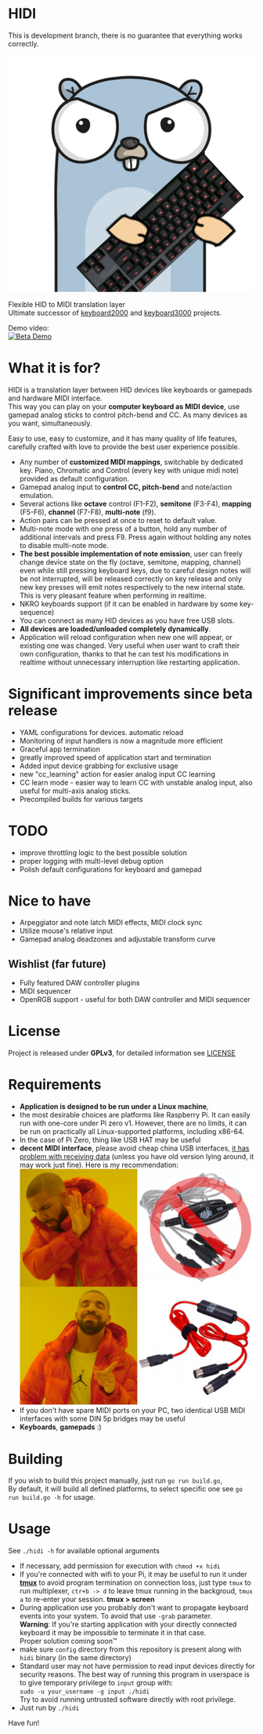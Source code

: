 # HIDI

This is development branch, there is no guarantee that everything works correctly.

![HIDI logo](./docs/hidi-logo-small.png)

Flexible HID to MIDI translation layer  
Ultimate successor of [keyboard2000](https://github.com/gethiox/keyboard2000)
and [keyboard3000](https://github.com/gethiox/keyboard3000) projects.

Demo video:  
[![Beta Demo](./docs/hidi-demo-thumbnail.png)](https://www.youtube.com/watch?v=luA-u8MfgAs)

# What it is for?
HIDI is a translation layer between HID devices like keyboards or gamepads and hardware MIDI interface.  
This way you can play on your **computer keyboard as MIDI device**, use gamepad analog sticks to control
pitch-bend and CC. As many devices as you want, simultaneously.

Easy to use, easy to customize, and it has many quality of life features, carefully crafted with love to provide
the best user experience possible.

- Any number of **customized MIDI mappings**, switchable by dedicated key.
  Piano, Chromatic and Control (every key with unique midi note) provided as default configuration.
- Gamepad analog input to **control CC, pitch-bend** and note/action emulation.
- Several actions like **octave** control (F1-F2), **semitone** (F3-F4), **mapping** (F5-F6), **channel** (F7-F8),
  **multi-note** (f9).
- Action pairs can be pressed at once to reset to default value.
- Multi-note mode with one press of a button, hold any number of additional intervals and press F9.
  Press again without holding any notes to disable multi-note mode.
- **The best possible implementation of note emission**, user can freely change device state on the fly 
  (octave, semitone, mapping, channel) even while still pressing keyboard keys, due to careful design
  notes will be not interrupted, will be released correctly on key release and only new key presses will emit
  notes respectively to the new internal state. This is very pleasant feature when performing in realtime. 
- NKRO keyboards support (if it can be enabled in hardware by some key-sequence)
- You can connect as many HID devices as you have free USB slots. 
- **All devices are loaded/unloaded completely dynamically**.
- Application will reload configuration when new one will appear, or existing one was changed.
  Very useful when user want to craft their own configuration, thanks to that he can test his modifications
  in realtime without unnecessary interruption like restarting application. 

# Significant improvements since beta release
- YAML configurations for devices. automatic reload
- Monitoring of input handlers is now a magnitude more efficient
- Graceful app termination
- greatly improved speed of application start and termination
- Added input device grabbing for exclusive usage
- new "cc_learning" action for easier analog input CC learning
- CC learn mode - easier way to learn CC with unstable analog input, also useful for multi-axis analog sticks.  
- Precompiled builds for various targets

# TODO
- improve throttling logic to the best possible solution
- proper logging with multi-level debug option
- Polish default configurations for keyboard and gamepad

# Nice to have
- Arpeggiator and note latch MIDI effects, MIDI clock sync
- Utilize mouse's relative input
- Gamepad analog deadzones and adjustable transform curve

## Wishlist (far future)
- Fully featured DAW controller plugins
- MIDI sequencer
- OpenRGB support - useful for both DAW controller and MIDI sequencer

# License
Project is released under **GPLv3**, for detailed information see [LICENSE](./LICENSE)

# Requirements
- **Application is designed to be run under a Linux machine**, 
- the most desirable choices are platforms like Raspberry Pi. It can easily run with one-core under Pi zero v1.
  However, there are no limits, it can be run on practically all Linux-supported platforms, including x86-64.
- In the case of Pi Zero, thing like USB HAT may be useful
- **decent MIDI interface**, please avoid cheap china USB interfaces, [it has problem with receiving data](http://www.arvydas.co.uk/2013/07/cheap-usb-midi-cable-some-self-assembly-may-be-required/)
  (unless you have old version lying around, it may work just fine). Here is my recommendation:
  ![no china usb midi](./docs/no-china-usb-midi.png)
- If you don't have spare MIDI ports on your PC, two identical USB MIDI interfaces with some DIN 5p bridges may be useful
- **Keyboards**, **gamepads** :)

# Building
If you wish to build this project manually, just run `go run build.go`,  
By default, it will build all defined platforms, to select specific one see `go run build.go -h` for usage. 

# Usage
See `./hidi -h` for available optional arguments

- If necessary, add permission for execution with `chmod +x hidi`
- If you're connected with wifi to your Pi, it may be useful to run it under **[tmux](https://github.com/tmux/tmux/wiki)**
  to avoid program termination on connection loss, just type `tmux` to run multiplexer, `ctr+b -> d` to leave tmux
  running in the backgroud, `tmux a` to re-enter your session. **tmux > screen**
- During application use you probably don't want to propagate keyboard events into your system.
  To avoid that use `-grab` parameter.  
  **Warning**: If you're starting application with your directly connected keyboard it may be impossible to terminate it
  in that case.  
  Proper solution coming soon™
- make sure `config` directory from this repository is present along with `hidi` binary (in the same directory)
- Standard user may not have permission to read input devices directly for security reasons.
  The best way of running this program in userspace is to give temporary privilege to `input` group with:  
  `sudo -u your_username -g input ./hidi`  
  Try to avoid running untrusted software directly with root privilege.
- Just run by `./hidi`

Have fun!